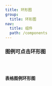 ```yaml
---
title: 环形图
group:
  title: 环形图
nav:
  title: 组件
  path: /components
---
```


### 图例可点击环形图

<code src="./demos/index.tsx" />

### 表格图例环形图

<code src="./demos/table.tsx" />

<API/>
